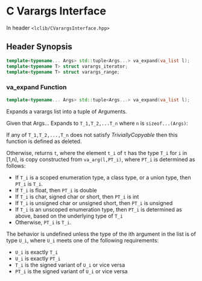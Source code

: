 # C Varargs Interface #

In header `<lclib/CVarargsInterface.hpp>`

## Header Synopsis ##

```cpp
template<typename... Args> std::tuple<Args...> va_expand(va_list l);
template<typename T> struct varargs_iterator;
template<typename T> struct varargs_range;
```

### va_expand Function ###

```cpp
template<typename... Args> std::tuple<Args...> va_expand(va_list l);
```

Expands a varargs list into a tuple of Arguments.


Given that Args... Expands to `T_1,T_2,...T_n` where `n` is `sizeof...(Args)`:

If any of `T_1,T_2,...,T_n` does not satisfy *TriviallyCopyable* then this function is defined as deleted. 

Otherwise, returns `t`, where the element `t_i` of `t` has the type `T_i` for `i` in [1,n],  is copy constructed from `va_arg(l,PT_i)`, where `PT_i` is determined as follows:
* If `T_i` is a scoped enumeration type, a class type, or a union type, then `PT_i` is `T_i`.
* If `T_i` is float, then `PT_i` is double
* If `T_i` is char, signed char or short, then `PT_i` is int
* If `T_i` is unsigned char or unsigned short, then `PT_i` is unsigned
* If `T_i` is an unscoped enumeration type, then `PT_i` is determined as above, based on the underlying type of `T_i`
* Otherwise, `PT_i` is `T_i`.

The behavior is undefined unless the type of the ith argument in the list is of type `U_i`, where `U_i` meets one of the following requirements:
* `U_i` is exactly `T_i`
* `U_i` is exactly `PT_i`
* `T_i` is the signed variant of `U_i` or vice versa
* `PT_i` is the signed variant of `U_i` or vice versa


